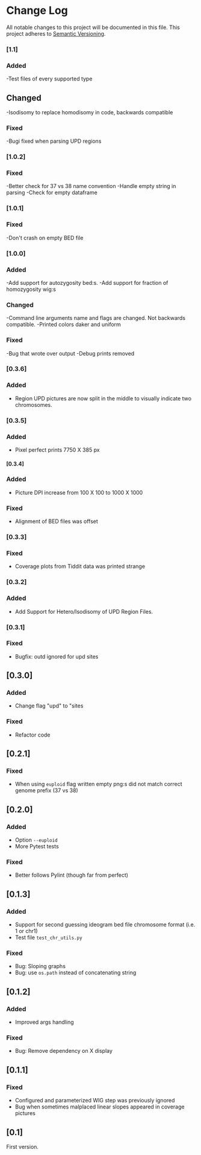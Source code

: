 # Change Log
All notable changes to this project will be documented in this file.
This project adheres to [Semantic Versioning](http://semver.org/).

### [1.1]
### Added
-Test files of every supported type
## Changed
-Isodisomy to replace homodisomy in code, backwards compatible
### Fixed
-Bugi fixed when parsing UPD regions

### [1.0.2]
### Fixed
-Better check for 37 vs 38 name convention
-Handle empty string in parsing
-Check for empty dataframe

### [1.0.1]
### Fixed
-Don't crash on empty BED file

### [1.0.0]
### Added
-Add support for autozygosity bed:s.
-Add support for fraction of homozygosity wig:s
### Changed
-Command line arguments name and flags are changed. Not backwards compatible.
-Printed colors daker and uniform 
### Fixed
-Bug that wrote over output
-Debug prints removed

### [0.3.6]
### Added
- Region UPD pictures are now split in the middle to visually indicate two
chromosomes.

### [0.3.5]
### Added
- Pixel perfect prints 7750 X 385 px

#### [0.3.4]
### Added
- Picture DPI increase from 100 X 100 to 1000 X 1000
### Fixed
- Alignment of BED files was offset 

### [0.3.3]
### Fixed
- Coverage plots from Tiddit data was printed strange

### [0.3.2]
### Added
- Add Support for Hetero/Isodisomy of UPD Region Files.

### [0.3.1]
### Fixed
- Bugfix: outd ignored for upd sites 

## [0.3.0]
### Added
- Change flag "upd" to "sites
### Fixed
- Refactor code

## [0.2.1]
### Fixed
- When using `euploid` flag written empty png:s did not match correct genome prefix (37 vs 38)

## [0.2.0]
### Added
- Option `--euploid`
- More Pytest tests

### Fixed
- Better follows Pylint (though far from perfect)


## [0.1.3]
### Added
- Support for second guessing ideogram bed file chromosome format (i.e. 1 or chr1)
- Test file `test_chr_utils.py`

### Fixed
- Bug: Sloping graphs
- Bug: use `os.path` instead of concatenating string

## [0.1.2]

### Added
- Improved args handling

### Fixed
- Bug: Remove dependency on X display



## [0.1.1]
### Fixed
- Configured and parameterized WIG step was previously ignored
- Bug when sometimes malplaced linear slopes appeared in coverage pictures
	
## [0.1]
First version.
